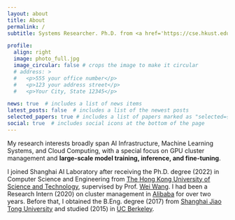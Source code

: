 ```yaml
---
layout: about
title: About
permalink: /
subtitle: Systems Researcher. Ph.D. from <a href='https://cse.hkust.edu.hk/'>HKUST</a>.

profile:
  align: right
  image: photo_full.jpg
  image_circular: false # crops the image to make it circular
  # address: >
  #   <p>555 your office number</p>
  #   <p>123 your address street</p>
  #   <p>Your City, State 12345</p>

news: true  # includes a list of news items
latest_posts: false  # includes a list of the newest posts
selected_papers: true # includes a list of papers marked as "selected={true}"
social: true  # includes social icons at the bottom of the page
---
```


My research interests broadly span AI Infrastructure, Machine Learning Systems, and Cloud Computing, with a special focus on GPU cluster management and **large-scale model training, inference, and fine-tuning**.

I joined Shanghai AI Laboratory after receiving the Ph.D. degree (2022) in Computer Science and Engineering from [The Hong Kong University of Science and Technology](https://hkust.edu.hk/), supervised by Prof. [Wei Wang](https://www.cse.ust.hk/~weiwa/). I had been a Research Intern (2020) on cluster management in [Alibaba](https://www.alibabagroup.com/en-US) for over two years. Before that, I obtained the B.Eng. degree (2017) from [Shanghai Jiao Tong University](https://www.sjtu.edu.cn/) and studied (2015) in [UC Berkeley](https://www.berkeley.edu/).

<!-- Write your biography here. Tell the world about yourself. Link to your favorite [subreddit](http://reddit.com). You can put a picture in, too. The code is already in, just name your picture `prof_pic.jpg` and put it in the `img/` folder.

Put your address / P.O. box / other info right below your picture. You can also disable any of these elements by editing `profile` property of the YAML header of your `_pages/about.md`. Edit `_bibliography/papers.bib` and Jekyll will render your [publications page](/al-folio/publications/) automatically.

Link to your social media connections, too. This theme is set up to use [Font Awesome icons](http://fortawesome.github.io/Font-Awesome/) and [Academicons](https://jpswalsh.github.io/academicons/), like the ones below. Add your Facebook, Twitter, LinkedIn, Google Scholar, or just disable all of them. -->
